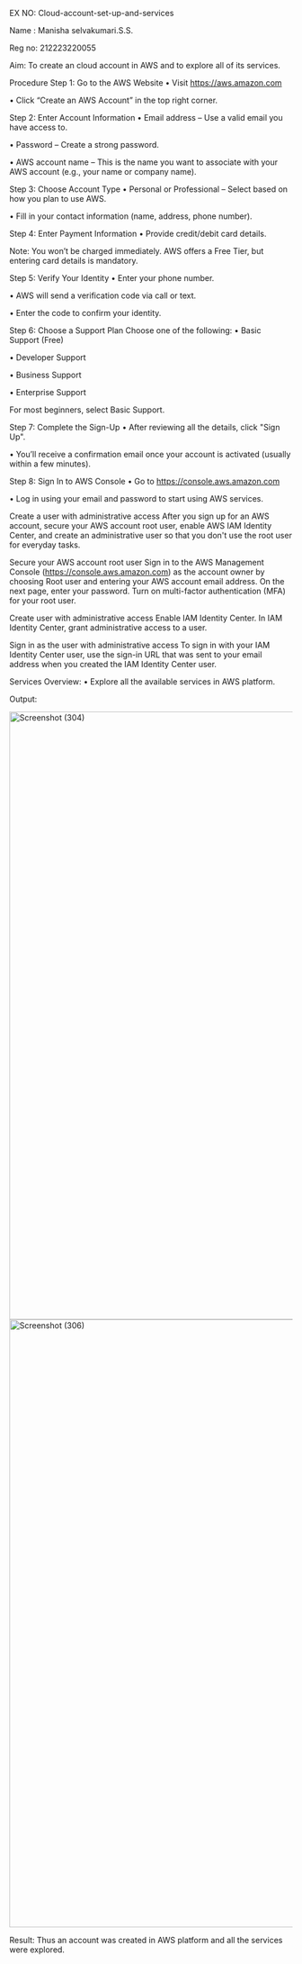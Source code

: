 EX NO: Cloud-account-set-up-and-services

Name : Manisha selvakumari.S.S.

Reg no: 212223220055

Aim:
To create an cloud account in AWS and to explore all of its services.

Procedure
Step 1: Go to the AWS Website
• Visit https://aws.amazon.com

• Click “Create an AWS Account” in the top right corner.

Step 2: Enter Account Information
• Email address – Use a valid email you have access to.

• Password – Create a strong password.

• AWS account name – This is the name you want to associate with your AWS account (e.g., your name or company name).

Step 3: Choose Account Type
• Personal or Professional – Select based on how you plan to use AWS.

• Fill in your contact information (name, address, phone number).

Step 4: Enter Payment Information
• Provide credit/debit card details.

Note: You won’t be charged immediately. AWS offers a Free Tier, but entering card details is mandatory.

Step 5: Verify Your Identity
• Enter your phone number.

• AWS will send a verification code via call or text.

• Enter the code to confirm your identity.

Step 6: Choose a Support Plan
Choose one of the following: • Basic Support (Free)

• Developer Support

• Business Support

• Enterprise Support

For most beginners, select Basic Support.

Step 7: Complete the Sign-Up
• After reviewing all the details, click "Sign Up".

• You’ll receive a confirmation email once your account is activated (usually within a few minutes).

Step 8: Sign In to AWS Console
• Go to https://console.aws.amazon.com

• Log in using your email and password to start using AWS services.

Create a user with administrative access
After you sign up for an AWS account, secure your AWS account root user, enable AWS IAM Identity Center, and create an administrative user so that you don't use the root user for everyday tasks.

Secure your AWS account root user
Sign in to the AWS Management Console (https://console.aws.amazon.com) as the account owner by choosing Root user and entering your AWS account email address. On the next page, enter your password. Turn on multi-factor authentication (MFA) for your root user.

Create user with administrative access
Enable IAM Identity Center. In IAM Identity Center, grant administrative access to a user.

Sign in as the user with administrative access
To sign in with your IAM Identity Center user, use the sign-in URL that was sent to your email address when you created the IAM Identity Center user.

Services Overview:
• Explore all the available services in AWS platform.

Output:

<img width="1920" height="1080" alt="Screenshot (304)" src="https://github.com/user-attachments/assets/1df3d827-597f-4213-aefe-ff5099760d7d" />

<img width="1920" height="1080" alt="Screenshot (306)" src="https://github.com/user-attachments/assets/eeddecb4-150a-4cee-aee3-ab0c49148477" />


Result:
Thus an account was created in AWS platform and all the services were explored.

